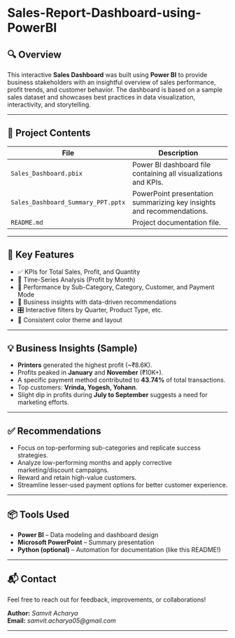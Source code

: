 # Sales-Report-Dashboard-using-PowerBI

## 🔍 Overview
This interactive **Sales Dashboard** was built using **Power BI** to provide business stakeholders with an insightful overview of sales performance, profit trends, and customer behavior. The dashboard is based on a sample sales dataset and showcases best practices in data visualization, interactivity, and storytelling.

---

## 📁 Project Contents

| File | Description |
|------|-------------|
| `Sales_Dashboard.pbix` | Power BI dashboard file containing all visualizations and KPIs. |
| `Sales_Dashboard_Summary_PPT.pptx` | PowerPoint presentation summarizing key insights and recommendations. |
| `README.md` | Project documentation file. |

---

## 🧩 Key Features

- ✅ KPIs for Total Sales, Profit, and Quantity
- 📅 Time-Series Analysis (Profit by Month)
- 🎯 Performance by Sub-Category, Category, Customer, and Payment Mode
- 🧠 Business insights with data-driven recommendations
- 🎛️ Interactive filters by Quarter, Product Type, etc.
- 🎨 Consistent color theme and layout

---

## 💡 Business Insights (Sample)

- **Printers** generated the highest profit (~₹8.6K).
- Profits peaked in **January** and **November** (₹10K+).
- A specific payment method contributed to **43.74%** of total transactions.
- Top customers: **Vrinda, Yogesh, Yohann**.
- Slight dip in profits during **July to September** suggests a need for marketing efforts.

---

## ✅ Recommendations

- Focus on top-performing sub-categories and replicate success strategies.
- Analyze low-performing months and apply corrective marketing/discount campaigns.
- Reward and retain high-value customers.
- Streamline lesser-used payment options for better customer experience.

---

## 📦 Tools Used

- **Power BI** – Data modeling and dashboard design
- **Microsoft PowerPoint** – Summary presentation
- **Python (optional)** – Automation for documentation (like this README!)

---

## 📬 Contact

Feel free to reach out for feedback, improvements, or collaborations!

**Author:** _Samvit Acharya_  
**Email:** _samvit.acharya05@gmail.com_  

---

